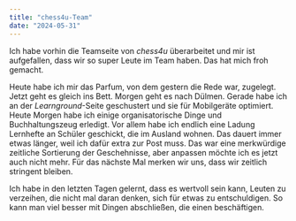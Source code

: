 ```yaml
---
title: "chess4u-Team"
date: "2024-05-31"
---
```


Ich habe vorhin die Teamseite von _chess4u_ überarbeitet und mir ist aufgefallen, dass wir so super Leute im Team haben. Das hat mich froh gemacht.

Heute habe ich mir das Parfum, von dem gestern die Rede war, zugelegt. Jetzt geht es gleich ins Bett. Morgen geht es nach Dülmen. Gerade habe ich an der _Learnground_-Seite geschustert und sie für Mobilgeräte optimiert. Heute Morgen habe ich einige organisatorische Dinge und Buchhaltungszeug erledigt. Vor allem habe ich endlich eine Ladung Lernhefte an Schüler geschickt, die im Ausland wohnen. Das dauert immer etwas länger, weil ich dafür extra zur Post muss. Das war eine merkwürdige zeitliche Sortierung der Geschehnisse, aber anpassen möchte ich es jetzt auch nicht mehr. Für das nächste Mal merken wir uns, dass wir zeitlich stringent bleiben.

Ich habe in den letzten Tagen gelernt, dass es wertvoll sein kann, Leuten zu verzeihen, die nicht mal daran denken, sich für etwas zu entschuldigen. So kann man viel besser mit Dingen abschließen, die einen beschäftigen.
